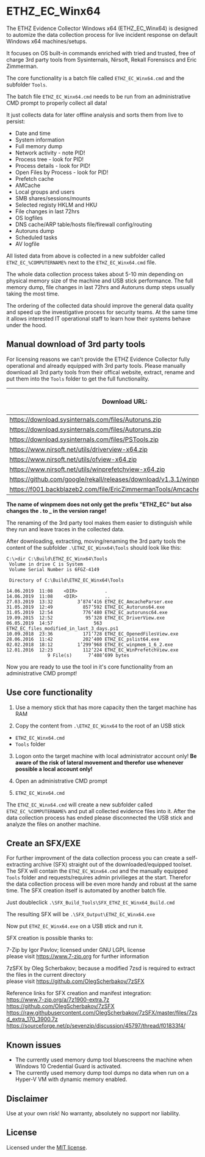 # ETHZ_EC_Winx64

The ETHZ Evidence Collector Windows x64 (ETHZ_EC_Winx64) is designed to automize the data collection process for live incident response on default Windows x64 machines/setups.

It focuses on OS built-in commands enriched with tried and trusted, free of charge 3rd party tools from Sysinternals, Nirsoft, Rekall Forensiscs and Eric Zimmerman.

The core functionality is a batch file called `ETHZ_EC_Winx64.cmd` and the subfolder `Tools`.

The batch file `ETHZ_EC_Winx64.cmd` needs to be run from an administrative CMD prompt to properly collect all data!

It just collects data for later offline analysis and sorts them from live to persist:
* Date and time
* System information
* Full memory dump
* Network activity - note PID!
* Process tree - look for PID!
* Process details - look for PID!
* Open Files by Process - look for PID!
* Prefetch cache
* AMCache
* Local groups and users
* SMB shares/sessions/mounts
* Selected registy HKLM and HKU
* File changes in last 72hrs
* OS logfiles
* DNS cache/ARP table/hosts file/firewall config/routing
* Autoruns dump
* Scheduled tasks
* AV logfile

All listed data from above is collected in a new subfolder called `ETHZ_EC_%COMPUTERNAME%` next to the `ETHZ_EC_Winx64.cmd` file.

The whole data collection process takes about 5-10 min depending on physical memory size of the machine and USB stick performance. The full memory dump, file changes in last 72hrs and Autoruns dump steps usually taking the most time.

The ordering of the collected data should improve the general data quality and speed up the investigative process for security teams.
At the same time it allows interested IT operational staff to learn how their systems behave under the hood.



Manual download of 3rd party tools
----------------------------------

For licensing reasons we can't provide the ETHZ Evidence Collector fully operational and already equipped with 3rd party tools.
Please manually download all 3rd party tools from their offical website, extract, rename and put them into the `Tools` folder to get the full functionality.

|Download URL: | Original filename: | Save files in .\ETHZ_EC_Winx64\Tools and rename to: |
| ------------ | ------------------ | --------------------------------------------------- |
|https://download.sysinternals.com/files/Autoruns.zip |	Autoruns64.exe | ETHZ_EC_Autoruns64.exe |
|https://download.sysinternals.com/files/Autoruns.zip	| Autorunsc64.exe	|ETHZ_EC_autorunsc64.exe |
|https://download.sysinternals.com/files/PSTools.zip | pslist64.exe | ETHZ_EC_pslist64.exe |
|https://www.nirsoft.net/utils/driverview-x64.zip |	Driverview.exe | ETHZ_EC_DriverView.exe |
|https://www.nirsoft.net/utils/ofview-x64.zip | OpenedFilesView.exe | ETHZ_EC_OpenedFilesView.exe |
|https://www.nirsoft.net/utils/winprefetchview-x64.zip | WinPrefetchView.exe | ETHZ_EC_WinPrefetchView.exe |
|https://github.com/google/rekall/releases/download/v1.3.1/winpmem_1.6.2.exe | winpmem_1.6.2.exe | ETHZ_EC_winpmem_1_6_2.exe |
|https://f001.backblazeb2.com/file/EricZimmermanTools/AmcacheParser.zip | AmcacheParser.exe | ETHZ_EC_AmcacheParser.exe |

**The name of winpmem does not only get the prefix "ETHZ_EC" but also changes the . to _ in the version range!**

The renaming of the 3rd party tool makes them easier to distinguish while they run and leave traces in the collected data.

After downloading, extracting, moving/renaming the 3rd party tools the content of the subfolder `.\ETHZ_EC_Winx64\Tools` should look like this:

```
C:\>dir C:\Build\ETHZ_EC_Winx64\Tools
 Volume in drive C is System
 Volume Serial Number is 6FGZ-4149

 Directory of C:\Build\ETHZ_EC_Winx64\Tools

14.06.2019  11:08    <DIR>          .  
14.06.2019  11:08    <DIR>          ..  
27.03.2019  13:32         3’874’416 ETHZ_EC_AmcacheParser.exe  
31.05.2019  12:49           857’592 ETHZ_EC_Autoruns64.exe  
31.05.2019  12:54           776’480 ETHZ_EC_autorunsc64.exe  
19.09.2015  12:52            95’328 ETHZ_EC_DriverView.exe  
06.05.2019  14:57               563 ETHZ_EC_files_modified_in_last_3_days.ps1  
10.09.2018  23:36           171’728 ETHZ_EC_OpenedFilesView.exe  
28.06.2016  11:42           202’400 ETHZ_EC_pslist64.exe  
02.02.2018  18:12         1’299’968 ETHZ_EC_winpmem_1_6_2.exe  
12.01.2016  12:23           112’224 ETHZ_EC_WinPrefetchView.exe  
               9 File(s)      7’408’699 bytes
```
               
Now you are ready to use the tool in it's core functionality from an administrative CMD prompt!



Use core functionality
----------------------

1. Use a memory stick that has more capacity then the target machine has RAM

2. Copy the content from `.\ETHZ_EC_Winx64` to the root of an USB stick 
* `ETHZ_EC_Winx64.cmd`
* `Tools` folder

3. Logon onto the target machine with local administrator account only!
**Be aware of the risk of lateral movement and therefor use whenever possible a local account only!**

4. Open an administrative CMD prompt

5. `ETHZ_EC_Winx64.cmd`

The `ETHZ_EC_Winx64.cmd` will create a new subfolder called `ETHZ_EC_%COMPUTERNAME%` and put all collected evidence files into it.
After the data collection process has ended please disconnected the USB stick and analyze the files on another machine.



Create an SFX/EXE
-----------------

For further improvment of the data collection process you can create a self-extracting archive (SFX) straight out of the downloaded/equipped toolset.
The SFX will contain the `ETHZ_EC_Winx64.cmd` and the manually equipped `Tools` folder and requests/requires admin privilieges at the start.
Therefor the data collection process will be even more handy and robust at the same time.
The SFX creation itself is automated by another batch file.

Just doubleclick `.\SFX_Build_Tools\SFX_ETHZ_EC_Winx64_Build.cmd`

The resulting SFX will be `.\SFX_Output\ETHZ_EC_Winx64.exe`

Now put `ETHZ_EC_Winx64.exe` on a USB stick and run it.

SFX creation is possible thanks to:

7-Zip by Igor Pavlov; licensed under GNU LGPL license  
please visit https://www.7-zip.org for further information

7zSFX by Oleg Scherbakov; because a modified 7zsd is required to extract the files in the current directory  
please visit https://github.com/OlegScherbakov/7zSFX 

Reference links for SFX creation and manifest integration:  
https://www.7-zip.org/a/7z1900-extra.7z  
https://github.com/OlegScherbakov/7zSFX  
https://raw.githubusercontent.com/OlegScherbakov/7zSFX/master/files/7zsd_extra_170_3900.7z  
https://sourceforge.net/p/sevenzip/discussion/45797/thread/f01833f4/



Known issues
------------
* The currently used memory dump tool bluescreens the machine when Windows 10 Credential Guard is activated.
* The currently used memory dump tool dumps no data when run on a Hyper-V VM with dynamic memory enabled.


Disclaimer
----------
Use at your own risk! No warranty, absolutely no support nor liability.


License
-------
Licensed under the [MIT license](LICENSE).
